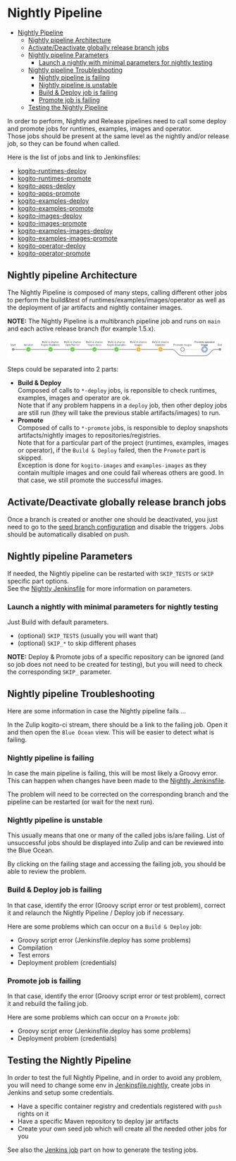 # Nightly Pipeline

- [Nightly Pipeline](#nightly-pipeline)
  - [Nightly pipeline Architecture](#nightly-pipeline-architecture)
  - [Activate/Deactivate globally release branch jobs](#activatedeactivate-globally-release-branch-jobs)
  - [Nightly pipeline Parameters](#nightly-pipeline-parameters)
    - [Launch a nightly with minimal parameters for nightly testing](#launch-a-nightly-with-minimal-parameters-for-nightly-testing)
  - [Nightly pipeline Troubleshooting](#nightly-pipeline-troubleshooting)
    - [Nightly pipeline is failing](#nightly-pipeline-is-failing)
    - [Nightly pipeline is unstable](#nightly-pipeline-is-unstable)
    - [Build \& Deploy job is failing](#build--deploy-job-is-failing)
    - [Promote job is failing](#promote-job-is-failing)
  - [Testing the Nightly Pipeline](#testing-the-nightly-pipeline)

In order to perform, Nightly and Release pipelines need to call some deploy and promote jobs for runtimes, examples, images and operator.  
Those jobs should be present at the same level as the nightly and/or release job, so they can be found when called.

Here is the list of jobs and link to Jenkinsfiles:

* [kogito-runtimes-deploy](https://github.com/apache/kogito-runtimes/blob/main/Jenkinsfile.deploy)
* [kogito-runtimes-promote](https://github.com/apache/kogito-runtimes/blob/main/Jenkinsfile.promote)
* [kogito-apps-deploy](https://github.com/apache/kogito-apps/blob/main/Jenkinsfile.deploy)
* [kogito-apps-promote](https://github.com/apache/kogito-apps/blob/main/Jenkinsfile.promote)
* [kogito-examples-deploy](https://github.com/apache/kogito-examples/blob/main/Jenkinsfile.deploy)
* [kogito-examples-promote](https://github.com/apache/kogito-examples/blob/main/Jenkinsfile.promote)
* [kogito-images-deploy](https://github.com/apache/kogito-images/blob/main/Jenkinsfile.deploy)
* [kogito-images-promote](https://github.com/apache/kogito-images/blob/main/Jenkinsfile.promote)
* [kogito-examples-images-deploy](https://github.com/apache/kogito-operator/blob/main/Jenkinsfile.examples-images.deploy)
* [kogito-examples-images-promote](https://github.com/apache/kogito-operator/blob/main/Jenkinsfile.examples-images.promote)
* [kogito-operator-deploy](https://github.com/apache/kogito-operator/blob/main/Jenkinsfile.deploy)
* [kogito-operator-promote](https://github.com/apache/kogito-operator/blob/main/Jenkinsfile.promote)

## Nightly pipeline Architecture

The Nightly Pipeline is composed of many steps, calling different other jobs to perform the build&test of runtimes/examples/images/operator as well as the deployment of jar artifacts and nightly container images.

**NOTE:** The Nightly Pipeline is a multibranch pipeline job and runs on `main` and each active release branch (for example 1.5.x).

![Flow](./images/nightly-flow.png)

Steps could be separated into 2 parts:

* **Build & Deploy**  
  Composed of calls to `*-deploy` jobs, is reponsible to check runtimes, examples, images and operator are ok.  
  Note that if any problem happens in a `deploy` job, then other deploy jobs are still run (they will take the previous stable artifacts/images) to run.
* **Promote**  
  Composed of calls to `*-promote` jobs, is responsible to deploy snapshots artifacts/nightly images to repositories/registries.  
  Note that for a particular part of the project (runtimes, examples, images or operator), if the `Build & Deploy` failed, then the `Promote` part is skipped.  
  Exception is done for `kogito-images` and `examples-images` as they contain multiple images and one could fail whereas others are good. In that case, we still promote the successful images.

## Activate/Deactivate globally release branch jobs

Once a branch is created or another one should be deactivated, you just need to go to the [seed branch configuration](../.ci/jenkins/config/branch.yaml) and disable the triggers. Jobs should be automatically disabled on push.

## Nightly pipeline Parameters

If needed, the Nightly pipeline can be restarted with `SKIP_TESTS` or `SKIP` specific part options.  
See the [Nightly Jenkinsfile](../Jenkinsfile.nightly) for more information on parameters.

### Launch a nightly with minimal parameters for nightly testing

Just Build with default parameters.

* (optional) `SKIP_TESTS` (usually you will want that)
* (optional) `SKIP_*` to skip different phases

**NOTE:** Deploy & Promote jobs of a specific repository can be ignored (and so job does not need to be created for testing), but you will need to check the corresponding `SKIP_` parameter.

## Nightly pipeline Troubleshooting

Here are some information in case the Nightly pipeline fails ...

In the Zulip kogito-ci stream, there should be a link to the failing job. Open it and then open the `Blue Ocean` view. This will be easier to detect what is failing.

### Nightly pipeline is failing

In case the main pipeline is failing, this will be most likely a Groovy error.  
This can happen when changes have been made to the [Nightly Jenkinsfile](../Jenkinsfile.nightly).

The problem will need to be corrected on the corresponding branch and the pipeline can be restarted (or wait for the next run).

### Nightly pipeline is unstable

This usually means that one or many of the called jobs is/are failing. List of unsuccessful jobs should be displayed into Zulip and can be reviewed into the Blue Ocean.

By clicking on the failing stage and accessing the failing job, you should be able to review the problem.

### Build & Deploy job is failing

In that case, identify the error (Groovy script error or test problem), correct it and relaunch the Nightly Pipeline / Deploy job if necessary.

Here are some problems which can occur on a `Build & Deploy` job:

* Groovy script error (Jenkinsfile.deploy has some problems)
* Compilation
* Test errors
* Deployment problem (credentials)

### Promote job is failing

In that case, identify the error (Groovy script error or test problem), correct it and rebuild the failing job.

Here are some problems which can occur on a `Promote` job:

* Groovy script error (Jenkinsfile.deploy has some problems)
* Deployment problem (credentials)

## Testing the Nightly Pipeline

In order to test the full Nightly Pipeline, and in order to avoid any problem, you will need to change some env in [Jenkinsfile.nightly](../Jenkinsfile.nightly), create jobs in Jenkins and setup some credentials.

* Have a specific container registry and credentials registered with `push` rights on it
* Have a specific Maven repository to deploy jar artifacts
* Create your own seed job which will create all the needed other jobs for you

See also the [Jenkins job](./jenkins.md) part on how to generate the testing jobs.